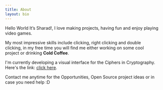 ```yaml
---
title: About
layout: bio
---
```


Hello World It’s Sharad!, I love making projects, having fun and enjoy playing video games.

My most impressive skills include clicking, right clicking and double clicking, in my free time you will find me either working on some cool project or drinking **Cold Coffee**.

I'm currently developing a visual interface for the Ciphers in Cryptography. Here's the link: [click here](https://sharadcodes.github.io/crypto/). 

Contact me anytime for the Opportunities, Open Source project ideas or in case you need help :D
